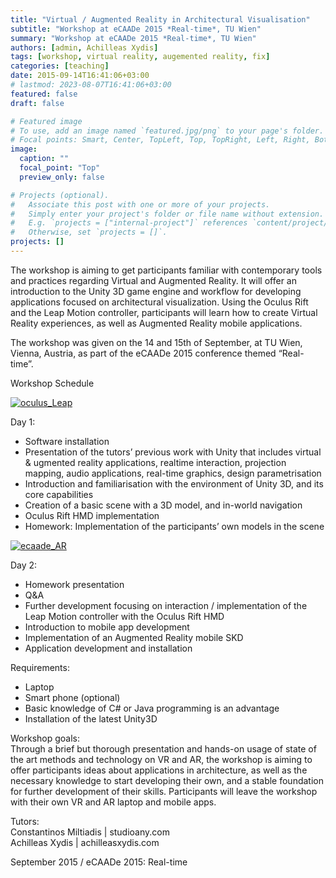 ```yaml
---
title: "Virtual / Augmented Reality in Architectural Visualisation"
subtitle: "Workshop at eCAADe 2015 *Real-time*, TU Wien"
summary: "Workshop at eCAADe 2015 *Real-time*, TU Wien"
authors: [admin, Achilleas Xydis]
tags: [workshop, virtual reality, augemented reality, fix]
categories: [teaching]
date: 2015-09-14T16:41:06+03:00
# lastmod: 2023-08-07T16:41:06+03:00
featured: false
draft: false

# Featured image
# To use, add an image named `featured.jpg/png` to your page's folder.
# Focal points: Smart, Center, TopLeft, Top, TopRight, Left, Right, BottomLeft, Bottom, BottomRight.
image:
  caption: ""
  focal_point: "Top"
  preview_only: false

# Projects (optional).
#   Associate this post with one or more of your projects.
#   Simply enter your project's folder or file name without extension.
#   E.g. `projects = ["internal-project"]` references `content/project/deep-learning/index.md`.
#   Otherwise, set `projects = []`.
projects: []
---
```


The workshop is aiming to get participants familiar with contemporary tools and practices regarding Virtual and Augmented Reality. It will offer an introduction to the Unity 3D game engine and workflow for developing applications focused on architectural visualization. Using the Oculus Rift and the Leap Motion controller, participants will learn how to create Virtual Reality experiences, as well as Augmented Reality mobile applications.

The workshop was given on the 14 and 15th of September, at TU Wien, Vienna, Austria, as part of the eCAADe 2015 conference themed “Real-time”.

Workshop Schedule

[![oculus_Leap](http://studioany.com/wp-content/uploads/2016/01/oculusLeap7-1024x576.png)](http://studioany.com/wp-content/uploads/2016/01/oculusLeap7.png)

Day 1:

- Software installation
- Presentation of the tutors’ previous work with Unity that includes virtual & ugmented reality applications, realtime interaction, projection mapping, audio applications, real-time graphics, design parametrisation
- Introduction and familiarisation with the environment of Unity 3D, and its core capabilities
- Creation of a basic scene with a 3D model, and in-world navigation
- Oculus Rift HMD implementation
- Homework: Implementation of the participants’ own models in the scene

[![ecaade_AR](http://studioany.com/wp-content/uploads/2016/01/ecaade_AR-1024x853.png)](http://studioany.com/wp-content/uploads/2016/01/ecaade_AR.png)

Day 2:

- Homework presentation
- Q&A
- Further development focusing on interaction / implementation of the Leap Motion controller with the Oculus Rift HMD
- Introduction to mobile app development
- Implementation of an Augmented Reality mobile SKD
- Application development and installation

Requirements:

- Laptop
- Smart phone (optional)
- Basic knowledge of C# or Java programming is an advantage
- Installation of the latest Unity3D

Workshop goals:  
Through a brief but thorough presentation and hands-on usage of state of the art methods and technology on VR and AR, the workshop is aiming to offer participants ideas about applications in architecture, as well as the necessary knowledge to start developing their own, and a stable foundation for further development of their skills. Participants will leave the workshop with their own VR and AR laptop and mobile apps.

Tutors:  
Constantinos Miltiadis | studioany.com  
Achilleas Xydis | achilleasxydis.com

September 2015 / eCAADe 2015: Real-time